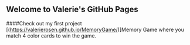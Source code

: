 ## Welcome to Valerie's GitHub Pages

####Check out my first project [(https://valerierosen.github.io/MemoryGame/)]Memory Game where you match 4 color cards to win the game. 

